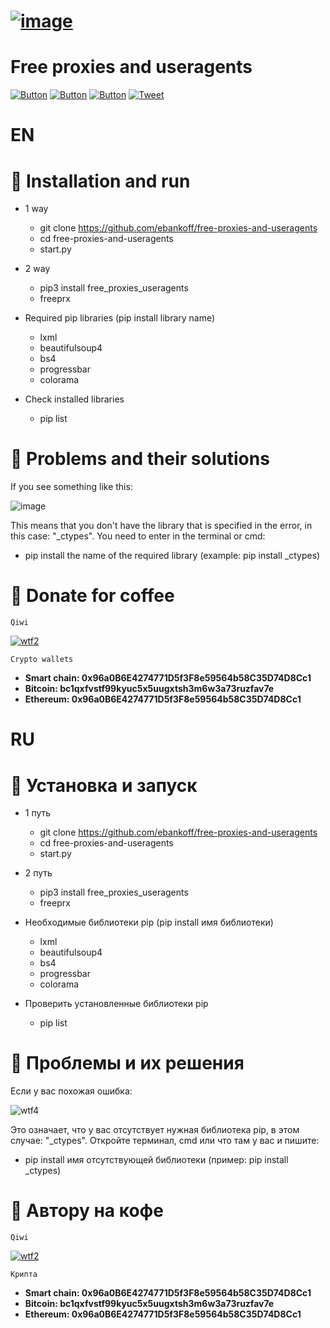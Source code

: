 # [![image](https://i.ibb.co/ZXQxkxM/Comp-1-00000-1.png)](https://www.youtube.com/watch?v=dQw4w9WgXcQ&list=PLrpgO-fUNO4OKpFbFXb2cQlF72Yj3ppJv)
# Free proxies and useragents

[![Button](https://badgen.net/badge/patreon/patreon/red?icon=patreon&label)](https://www.patreon.com/ebankoff) [![Button](https://badgen.net/badge/ebankoff/ebankoff/white?icon=github&label)](https://github.com/ebankoff) [![Button](https://badgen.net/badge/telegram/telegram/blue?icon=telegram&label)](https://t.me/The_W_T_F) [![Tweet](https://img.shields.io/twitter/url/http/shields.io.svg?style=social)](https://twitter.com/intent/tweet?text=Get%20over%20170%20free%20design%20blocks%20based%20on%20Bootstrap%204&url=https://www.froala.com/design-blocks&via=froala&hashtags=bootstrap,design,templates,blocks,developers)

# EN

# 📌 Installation and run

* 1 way
  * git clone https://github.com/ebankoff/free-proxies-and-useragents
  * cd free-proxies-and-useragents
  * start.py
* 2 way
  * pip3 install free_proxies_useragents
  * freeprx

* Required pip libraries (pip install library name)
  * lxml
  * beautifulsoup4
  * bs4
  * progressbar
  * colorama

* Check installed libraries
  * pip list

# 📌 Problems and their solutions

If you see something like this:

![image](https://i.ibb.co/XWNtL0S/Screenshot-1.png "no module named") 

This means that you don't have the library that is specified in the error, in this case: "_ctypes". You need to enter in the terminal or cmd:

* pip install the name of the required library (example: pip install _ctypes)

# 📌 Donate for coffee

`Qiwi`

[![wtf2](https://i.ibb.co/ryDytyR/Comp-1-00000.png)](https://qiwi.com/n/HERAMANT)

`Crypto wallets`
* **Smart chain: 0x96a0B6E4274771D5f3F8e59564b58C35D74D8Cc1**
* **Bitcoin: bc1qxfvstf99kyuc5x5uugxtsh3m6w3a73ruzfav7e**
* **Ethereum: 0x96a0B6E4274771D5f3F8e59564b58C35D74D8Cc1**

# RU

# 📌 Установка и запуск

* 1 путь
  * git clone https://github.com/ebankoff/free-proxies-and-useragents
  * cd free-proxies-and-useragents
  * start.py
* 2 путь
  * pip3 install free_proxies_useragents
  * freeprx

* Необходимые библиотеки pip (pip install имя библиотеки)
  * lxml
  * beautifulsoup4
  * bs4
  * progressbar
  * colorama

* Проверить установленные библиотеки pip
  * pip list

# 📌 Проблемы и их решения

Если у вас похожая ошибка:

![wtf4](https://i.ibb.co/XWNtL0S/Screenshot-1.png "no module named") 

Это означает, что у вас отсутствует нужная библиотека pip, в этом случае: "_ctypes". Откройте терминал, cmd или что там у вас и пишите:

* pip install имя отсутствующей библиотеки (пример: pip install _ctypes)

# 📌 Автору на кофе

`Qiwi`

[![wtf2](https://i.ibb.co/ryDytyR/Comp-1-00000.png)](https://qiwi.com/n/HERAMANT)

`Крипта`
* **Smart chain: 0x96a0B6E4274771D5f3F8e59564b58C35D74D8Cc1**
* **Bitcoin: bc1qxfvstf99kyuc5x5uugxtsh3m6w3a73ruzfav7e**
* **Ethereum: 0x96a0B6E4274771D5f3F8e59564b58C35D74D8Cc1**
